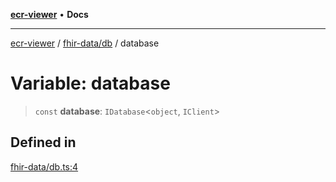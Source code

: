 [**ecr-viewer**](../../../README.md) • **Docs**

***

[ecr-viewer](../../../README.md) / [fhir-data/db](../README.md) / database

# Variable: database

> `const` **database**: `IDatabase`\<`object`, `IClient`\>

## Defined in

[fhir-data/db.ts:4](https://github.com/CDCgov/phdi/blob/dbe13517da6c10296fb0f8b7c72a5ebb1d47f2c7/containers/ecr-viewer/src/app/api/fhir-data/db.ts#L4)
